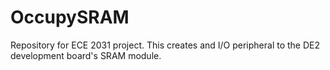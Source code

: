 # OccupySRAM
Repository for ECE 2031 project. This creates and I/O peripheral to the DE2 development board's SRAM module.
